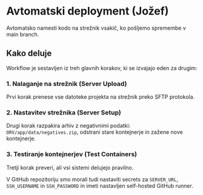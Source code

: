 # Avtomatski deployment (Jožef)

Avtomatsko namesti kodo na strežnik vsakič, ko pošljemo spremembe v main branch.

## Kako deluje

Workflow je sestavljen iz treh glavnih korakov, ki se izvajajo eden za drugim:

### 1. Nalaganje na strežnik (Server Upload)

Prvi korak prenese vse datoteke projekta na strežnik preko SFTP protokola.

### 2. Nastavitev strežnika (Server Setup)

Drugi korak razpakira arhiv z negativnimi podatki: `ORV/app/data/negatives.zip`, odstrani stare kontejnerje in zažene nove kontejnerje.

### 3. Testiranje kontejnerjev (Test Containers)

Tretji korak preveri, ali vsi sistemi delujejo pravilno.


V GitHub repozitoriju smo morali tudi nastaviti secrets za
`SERVER_URL`, `SSH_USERNAME` in `SSH_PASSWORD` in imeti nastavljen self-hosted GitHub runner.